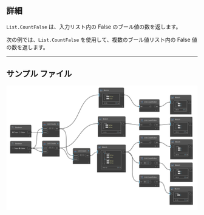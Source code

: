 ## 詳細
`List.CountFalse` は、入力リスト内の False のブール値の数を返します。

次の例では、`List.CountFalse` を使用して、複数のブール値リスト内の False 値の数を返します。
___
## サンプル ファイル

![List.CountFalse](./DSCore.List.CountFalse_img.jpg)
